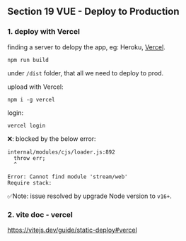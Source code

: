 ## Section 19 VUE - Deploy to Production

### 1. deploy with Vercel

finding a server to delopy the app, eg: Heroku, [Vercel](https://vercel.com/).

```
npm run build
```

under `/dist` folder, that all we need to deploy to prod.

upload with Vercel:

```
npm i -g vercel
```

login:

```
vercel login
```

❌: blocked by the below error:

```
internal/modules/cjs/loader.js:892
  throw err;
  ^

Error: Cannot find module 'stream/web'
Require stack:
```

✅Note: issue resolved by upgrade Node version to `v16+`.

### 2. vite doc - vercel

https://vitejs.dev/guide/static-deploy#vercel
